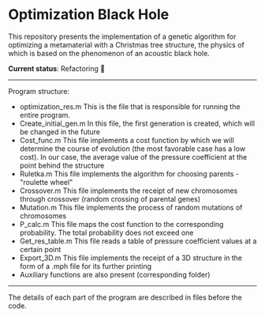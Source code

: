 # Optimization Black Hole

This repository presents the implementation of a genetic algorithm for optimizing a metamaterial with a Christmas tree structure, the physics of which is based on the phenomenon of an acoustic black hole.

**Current status**: Refactoring 🔨

---
Program structure:
 - optimization_res.m
 This is the file that is responsible for running the entire program.
 - Create_initial_gen.m
 In this file, the first generation is created, which will be changed in the future
 - Cost_func.m
 This file implements a cost function by which we will determine the course of evolution (the most favorable case has a low cost). In our case, the average value of the pressure coefficient at the point behind the structure
 - Ruletka.m
 This file implements the algorithm for choosing parents - "roulette wheel"
 - Crossover.m
 This file implements the receipt of new chromosomes through crossover (random crossing of parental genes)
 - Mutation.m
 This file implements the process of random mutations of chromosomes
 - P_calc.m
 This file maps the cost function to the corresponding probability. The total probability does not exceed one
 - Get_res_table.m
 This file reads a table of pressure coefficient values at a certain point
 - Export_3D.m
 This file implements the receipt of a 3D structure in the form of a .mph file for its further printing
 - Auxiliary functions are also present (corresponding folder)
---
The details of each part of the program are described in files before the code.
